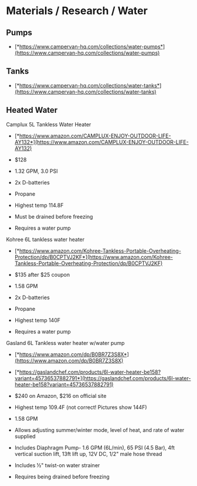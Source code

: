 # Materials / Research / Water

## Pumps

-   [*https://www.campervan-hq.com/collections/water-pumps*](https://www.campervan-hq.com/collections/water-pumps)

## Tanks

-   [*https://www.campervan-hq.com/collections/water-tanks*](https://www.campervan-hq.com/collections/water-tanks)

## Heated Water

Camplux 5L Tankless Water Heater

-   [*https://www.amazon.com/CAMPLUX-ENJOY-OUTDOOR-LIFE-AY132*](https://www.amazon.com/CAMPLUX-ENJOY-OUTDOOR-LIFE-AY132)

-   \$128

-   1.32 GPM, 3.0 PSI

-   2x D-batteries

-   Propane

-   Highest temp 114.8F

-   Must be drained before freezing

-   Requires a water pump

Kohree 6L tankless water heater

-   [*https://www.amazon.com/Kohree-Tankless-Portable-Overheating-Protection/dp/B0CPTVJ2KF*](https://www.amazon.com/Kohree-Tankless-Portable-Overheating-Protection/dp/B0CPTVJ2KF)

-   \$135 after \$25 coupon

-   1.58 GPM

-   2x D-batteries

-   Propane

-   Highest temp 140F

-   Requires a water pump

Gasland 6L Tankless water heater w/water pump

-   [*https://www.amazon.com/dp/B0BR7Z3S8X*](https://www.amazon.com/dp/B0BR7Z3S8X)

-   [*https://gaslandchef.com/products/6l-water-heater-be158?variant=45736537882791*](https://gaslandchef.com/products/6l-water-heater-be158?variant=45736537882791)

-   \$240 on Amazon, \$216 on official site

-   Highest temp 109.4F (not correct! Pictures show 144F)

-   1.58 GPM

-   Allows adjusting summer/winter mode, level of heat, and rate of water supplied

-   Includes Diaphragm Pump- 1.6 GPM (6L/min), 65 PSI (4.5 Bar), 4ft vertical suction lift, 13ft lift up, 12V DC, 1/2\" male hose thread

-   Includes ½" twist-on water strainer

-   Requires being drained before freezing

